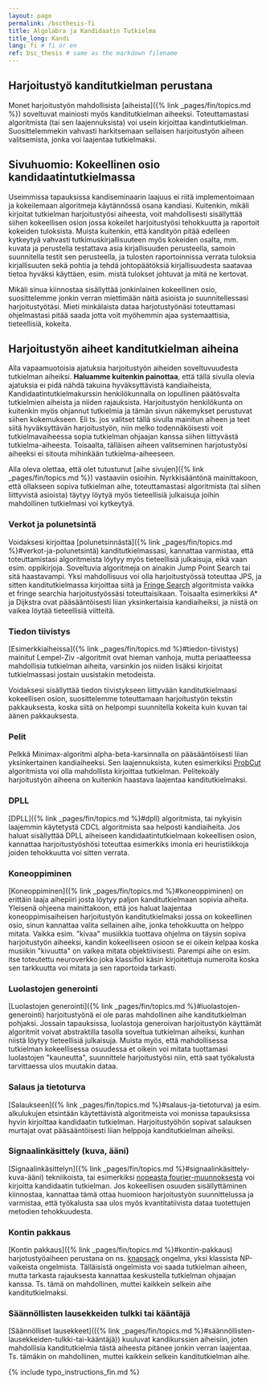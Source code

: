 ```yaml
---
layout: page
permalink: /bscthesis-fi
title: Algolabra ja Kandidaatin Tutkielma
title_long: Kandi
lang: fi # fi or en
ref: bsc_thesis # same as the markdown filename
---
```


## Harjoitustyö kanditutkielman perustana
Monet harjoitustyön mahdollisista [aiheista]({% link _pages/fin/topics.md %}) soveltuvat mainiosti myös 
kanditutkielman aiheeksi. Toteuttamastasi algoritmista (tai sen laajennuksista) voi usein kirjoittaa kandintutkielman. Suosittelemmekin vahvasti harkitsemaan sellaisen harjoitustyön aiheen valitsemista, jonka voi laajentaa tutkielmaksi. 

## Sivuhuomio: Kokeellinen osio kandidaatintutkielmassa
Useimmissa tapauksissa kandiseminaarin laajuus ei riitä implementoimaan ja kokeilemaan algoritmeja käytännössä osana kandiasi. Kuitenkin, mikäli kirjoitat tutkielman harjoitustyösi aiheesta, voit mahdollisesti sisällyttää siihen kokeellisen osion jossa kokeilet harjoitustyösi tehokkuutta ja raportoit kokeiden tuloksista.
Muista kuitenkin, että kandityön pitää edelleen kytkeytyä vahvasti tutkimuskirjallisuuteen myös kokeiden osalta, mm. kuvata ja perustella testattava asia kirjallisuuden perusteella, samoin suunnitella testit sen perusteella, ja tulosten raportoinnissa verrata tuloksia kirjallisuuten sekä pohtia ja tehdä johtopäätöksiä kirjallisuudesta saatavaa tietoa hyväksi käyttäen, esim. mistä tulokset johtuvat ja mitä ne kertovat.

Mikäli sinua kiinnostaa sisällyttää jonkinlainen kokeellinen osio, suosittelemme jonkin verran miettimään näitä asioista jo suunnitellessasi harjoitustyötäsi. Mieti minkälaista dataa harjotustyönäsi toteuttamasi ohjelmastasi pitää saada jotta voit myöhemmin ajaa systemaattisia, tieteellisiä, kokeita. 

## Harjoitustyön aiheet kanditutkielman aiheina

Alla vapaamuotoisia ajatuksia harjoitustyön aiheiden soveltuvuudesta tutkielman aiheiksi. **Haluamme kuitenkin painottaa**, että tällä sivulla olevia ajatuksia ei pidä nähdä takuina hyväksyttävistä kandiaiheista, Kandidaatintutkielmakurssin henkilökunnalla on lopullinen päätösvalta tutkielmien aiheista ja niiden rajauksista. Harjoitustyön henkilökunta on kuitenkin myös ohjannut tutkielmia ja tämän sivun näkemykset perustuvat siihen kokemukseen. Eli ts. jos valitset tällä sivulla mainitun aiheen ja teet siitä hyväksyttävän harjoitustyön, niin melko todennäköisesti voit tutkielmavaiheessa sopia tutkielman ohjaajan kanssa siihen liittyvästä tutkielma-aiheesta. Toisaalta, tälläisen aiheen valitseminen harjotustyösi aiheeksi ei sitouta mihinkään tutkielma-aiheeseen. 

Alla oleva olettaa, että olet tutustunut [aihe sivujen]({% link _pages/fin/topics.md %}) vastaaviin osioihin. Nyrkkisääntönä mainittakoon, että ollakseen sopiva tutkielman aihe, toteuttamastasi algoritmista (tai siihen liittyvistä asioista) täytyy löytyä myös tieteellisiä julkaisuja joihin mahdollinen tutkielmasi voi kytkeytyä. 


### Verkot ja polunetsintä
Voidaksesi kirjoittaa [polunetsinnästä]({% link _pages/fin/topics.md %}#verkot-ja-polunetsintä) 
kanditutkielmassasi, kannattaa varmistaa, että toteuttamistasi algoritmeista löytyy myös tieteellisiä julkaisuja, eikä vaan esim. oppikirjoja. Soveltuvia algoritmeja on ainakin Jump Point Search tai sitä haastavampi. Yksi mahdollisuus voi olla harjoitustyössä toteuttaa JPS, ja sitten kanditutkielmassa kirjoittaa siitä ja [Fringe Search](https://webdocs.cs.ualberta.ca/~holte/Publications/fringe.pdf) algoritmista vaikka et fringe searchia harjoitustyössäsi toteuttaisikaan. Toisaalta esimerkiksi A* ja Dijkstra ovat pääsääntöisesti liian yksinkertaisia kandiaiheiksi, ja niistä on vaikea löytää tieteellisiä viitteitä. 

### Tiedon tiivistys
[Esimerkkiaiheissa]({% link _pages/fin/topics.md %}#tiedon-tiivistys) mainitut Lempel-Ziv -algoritmit ovat hieman vanhoja, mutta periaatteessa mahdollisia tutkielman aiheita, varsinkin jos niiden lisäksi kirjoitat tutkielmassasi jostain uusistakin metodeista.

Voidaksesi sisällyttää tiedon tiivistykseen liittyvään kanditutkielmaasi kokeellisen osion, suosittelemme toteuttamaan harjoitustyön tekstin pakkauksesta, koska siitä on helpompi suunnitella kokeita kuin kuvan tai äänen pakkauksesta. 

### Pelit
Pelkkä Minimax-algoritmi alpha-beta-karsinnalla on pääsääntöisesti liian yksinkertainen kandiaiheeksi. 
Sen laajennuksista, kuten esimerkiksi [ProbCut](https://journals.sagepub.com/doi/abs/10.3233/ICG-1995-18202) algoritmista voi olla mahdollista kirjoittaa tutkielman. 
Pelitekoäly harjoitustyön aiheena on kuitenkin haastava laajentaa kanditutkielmaksi. 


### DPLL
[DPLL]({% link _pages/fin/topics.md %}#dpll) algoritmista, tai nykyisin laajemmin käytetystä CDCL algoritmista saa helposti kandiaiheita. Jos haluat sisällyttää DPLL aiheiseen kandidaatintutkielmaan kokeellisen osion, kannattaa harjoitustyöshösi toteuttaa esimerkiks imonia eri heuristiikkoja joiden tehokkuutta voi sitten verrata. 


### Koneoppiminen 
[Koneoppiminen]({% link _pages/fin/topics.md %}#koneoppiminen) on erittäin laaja aihepiiri josta löytyy paljon kanditutkielmaan sopivia aiheita. Yleisenä ohjeena mainittakoon, että jos haluat laajentaa koneoppimisaiheisen harjoitustyön kanditutkielmaksi jossa on kokeellinen osio, sinun kannattaa valita sellainen aihe, jonka tehokkuutta on helppo mitata. Vaikka esim. "kivaa" musiikkia tuottava ohjelma on täysin sopiva harjoitustyön aiheeksi, kandin kokeelliseen osioon se ei oikein kelpaa koska musiikin "kivuutta" on vaikea mitata objektiivisesti. Parempi aihe on esim. itse toteutettu neuroverkko joka klassifioi käsin kirjoitettuja numeroita koska sen tarkkuutta voi mitata ja sen raportoida tarkasti. 

### Luolastojen generointi
[Luolastojen generointi]({% link _pages/fin/topics.md %}#luolastojen-generointi) harjoitustyönä ei ole 
paras mahdollinen aihe kanditutkielman pohjaksi. Jossain tapauksissa, luolastoja generoivan harjoitustyön käyttämät algoritmit voivat abstraktilla tasolla soveltua tutkielman aiheiksi, kunhan niistä löytyy tieteellisiä julkaisuja. Muista myös, että mahdollisessa tutkielman kokeellisessa osuudessa et oikein voi mitata tuottamasi luolastojen "kauneutta", suunnittele harjoitustyösi niin, että saat työkalusta tarvittaessa ulos muutakin dataa. 


### Salaus ja tietoturva
[Salaukseen]({% link _pages/fin/topics.md %}#salaus-ja-tietoturva) ja esim. alkulukujen etsintään käytettävistä algoritmeista voi monissa tapauksissa hyvin kirjoittaa 
kandidaatin tutkielman. Harjoitustyöhön sopivat salauksen murtajat ovat pääsääntöisesti liian helppoja kanditutkielman aiheiksi. 

### Signaalinkäsittely (kuva, ääni)
[Signaalinkäsittelyn]({% link _pages/fin/topics.md %}#signaalinkäsittely-kuva-ääni) tekniikoista, tai esimerkiksi [nopeasta fourier-muunnoksesta](https://en.wikipedia.org/wiki/Fast_Fourier_transform) voi kirjoitta kandidaatin tutkielman. Jos kokeellisen osuuden sisällyttäminen kiinnostaa, kannattaa tämä ottaa huomioon harjoitustyön suunnittelussa ja varmistaa, että työkalusta saa ulos myös kvantitatiivista dataa tuotettujen metodien tehokkuudesta. 

### Kontin pakkaus
[Kontin pakkaus]({% link _pages/fin/topics.md %}#kontin-pakkaus) harjotustyöaiheen perustana on ns. [knapsack](https://en.wikipedia.org/wiki/Knapsack_problem) ongelma, yksi klassista NP-vaikeista ongelmista. Tälläisistä ongelmista voi saada tutkielman aiheen, mutta tarkasta rajauksesta kannattaa keskustella tutkielman ohjaajan kanssa. Ts. tämä on mahdollinen, muttei kaikkein selkein aihe kanditutkielmaksi. 

### Säännöllisten lausekkeiden tulkki tai kääntäjä

[Säännölliset lausekkeet](({% link _pages/fin/topics.md %}#säännöllisten-lausekkeiden-tulkki-tai-kääntäjä))
kuuluvat kandikurssien aiheisiin, joten mahdollisia kanditutkielmia tästä aiheesta pitänee jonkin verran laajentaa. Ts. tämäkin on mahdollinen, muttei kaikkein selkein kanditutkielman aihe. 


 
{% include typo_instructions_fin.md %}




